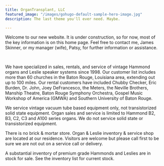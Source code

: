 ```yaml
---
title: OrganTransplant, LLC
featured_image: "/images/gohugo-default-sample-hero-image.jpg"
description: The last theme you'll ever need. Maybe.

---
```

Welcome to our new website. It is under construction, so for now, most of the key information is on this home page. Feel free to contact me, James Skinner, or my manager (wife), Patsy, for further information or assistance.

​

We have specialized in sales, rentals, and service of vintage Hammond organs and Leslie speaker systems since 1998. Our customer list includes more than 60 churches in the Baton Rouge, Louisiana area, extending out up to 100 miles. Our rental customers have included Chubby Checker, Eric Burden, Dr. John, Joey DeFrancesco, the Meters, the Neville Brothers, Manship Theatre, Baton Rouge Symphony Orchestra, Gospel Music Workshop of America (GMWA) and Southern University of Baton Rouge.

We service vintage vacuum tube based equipment only, not transistorized solid state equipment. Organ sales and service is limited to Hammond B2, B3, C2, C3 and A100 series organs. We do not service solid state or transistorized equipment.

There is no brick & mortar store. Organ & Leslie inventory & service shop are located at our residence. Visitors are welcome but please call first to be sure we are not out on a service call or delivery.

A substantial inventory of premium grade Hammonds and Leslies are in stock for sale. See the inventory list for current stock.